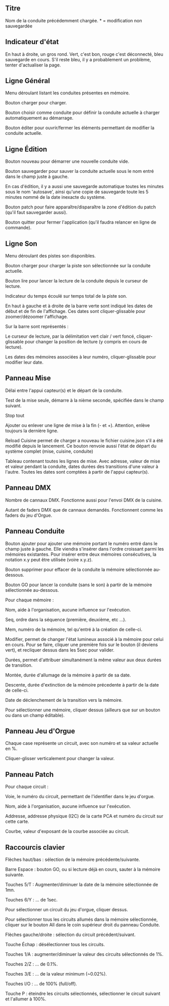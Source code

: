## Titre
Nom de la conduite précédemment chargée. * = modification non sauvegardée


## Indicateur d'état
En haut à droite, un gros rond. Vert, c'est bon, rouge c'est déconnecté, bleu sauvegarde en cours. S'il reste bleu, il y a probablement un problème, tenter d'actualiser la page.


## Ligne Général
Menu déroulant listant les conduites présentes en mémoire.

Bouton charger pour charger.

Bouton choisir comme conduite pour définir la conduite actuelle à charger automatiquement au démarrage.

Bouton éditer pour ouvrir/fermer les éléments permettant de modifier la conduite actuelle.


## Ligne Édition
Bouton nouveau pour démarrer une nouvelle conduite vide.

Bouton sauvegarder pour sauver la conduite actuelle sous le nom entré dans le champ juste à gauche.

En cas d'édition, il y a aussi une sauvegarde automatique toutes les minutes sous le nom 'autosave', ainsi qu'une copie de sauvegarde toute les 5 minutes nommé de la date inexacte du système.

Bouton patch pour faire apparaître/disparaître la zone d'édition du patch (qu'il faut sauvegarder aussi).

Bouton quitter pour fermer l'application (qu'il faudra relancer en ligne de commande).


## Ligne Son
Menu déroulant des pistes son disponibles.

Bouton charger pour charger la piste son sélectionnée sur la conduite actuelle.

Bouton lire pour lancer la lecture de la conduite depuis le curseur de lecture.

Indicateur du temps écoulé sur temps total de la piste son.


En haut à gauche et à droite de la barre verte sont indiqué les dates de début et de fin de l'affichage. Ces dates sont cliquer-glissable pour zoomer/dézoomer l'affichage.

Sur la barre sont représentés :

Le curseur de lecture, par la délimitation vert clair / vert foncé, cliquer-glissable pour changer la position de lecture (y compris en cours de lecture).

Les dates des mémoires associées à leur numéro, cliquer-glissable pour modifier leur date.


## Panneau Mise
Délai entre l'appui capteur(s) et le départ de la conduite.

Test de la mise seule, démarre à la nième seconde, spécifiée dans le champ suivant.

Stop tout

Ajouter ou enlever une ligne de mise à la fin (- et +). Attention, enlève toujours la dernière ligne.

Reload Cuisine permet de charger a nouveau le fichier cuisine.json s'il a été modifié depuis le lancement.
Ce bouton renvoie aussi l'état de départ du système complet (mise, cuisine, conduite)

Tableau contenant toutes les lignes de mise. Avec adresse, valeur de mise et valeur pendant la conduite, dates durées des transitions d'une valeur à l'autre.
Toutes les dates sont comptées à partir de l'appui capteur(s).


## Panneau DMX
Nombre de cannaux DMX. Fonctionne aussi pour l'envoi DMX de la cuisine.

Autant de faders DMX que de cannaux demandés. Fonctionnent comme les faders du jeu d'Orgue.


## Panneau Conduite
Bouton ajouter pour ajouter une mémoire portant le numéro entré dans le champ juste à gauche. Elle viendra s'insérer dans l'ordre croissant parmi les mémoires existantes. Pour insérer entre deux mémoires consécutives, la notation x.y peut être utilisée (voire x.y.z).

Bouton supprimer pour effacer de la conduite la mémoire sélectionnée au-dessous.

Bouton GO pour lancer la conduite (sans le son) à partir de la mémoire sélectionnée au-dessous.


Pour chaque mémoire :

Nom, aide à l'organisation, aucune influence sur l'exécution.

Seq, ordre dans la séquence (première, deuxième, etc ...).

Mem, numéro de la mémoire, tel qu'entré à la création de celle-ci.

Modifier, permet de changer l'état lumineux associé à la mémoire pour celui en cours. Pour se faire, cliquer une première fois sur le bouton (il deviens vert), et recliquer dessus dans les 5sec pour valider.

Durées, permet d'attribuer simultanément la même valeur aux deux durées de transition.

Montée, durée d'allumage de la mémoire à partir de sa date.

Descente, durée d'extinction de la mémoire précedente à partir de la date de celle-ci.

Date de déclenchement de la transition vers la mémoire.


Pour sélectionner une mémoire, cliquer dessus (ailleurs que sur un bouton ou dans un champ éditable).


## Panneau Jeu d'Orgue
Chaque case représente un circuit, avec son numéro et sa valeur actuelle en %.

Cliquer-glisser verticalement pour changer la valeur.


## Panneau Patch
Pour chaque circuit :

Voie, le numéro du circuit, permettant de l'identifier dans le jeu d'orgue.

Nom, aide à l'organisation, aucune influence sur l'exécution.

Addresse, addresse physique (I2C) de la carte PCA et numéro du circuit sur cette carte.

Courbe, valeur d'exposant de la courbe associée au circuit.


## Raccourcis clavier
Flèches haut/bas : sélection de la mémoire précédente/suivante.

Barre Espace : bouton GO, ou si lecture déjà en cours, sauter à la mémoire suivante.

Touches 5/T : Augmenter/diminuer la date de la mémoire sélectionnée de 1mn.

Touches 6/Y : ... de 1sec.


Pour sélectionner un circuit du jeu d'orgue, cliquer dessus.

Pour sélectionner tous les circuits allumés dans la mémoire sélectionnée, cliquer sur le bouton All dans le coin supérieur droit du panneau Conduite.

Flèches gauche/droite : sélection du circuit précédent/suivant.

Touche Échap : désélectionner tous les circuits.

Touches 1/A : augmenter/diminuer la valeur des circuits sélectionnés de 1%.

Touches 2/Z : ... de 0.1%.

Touches 3/E : ... de la valeur minimum (~0.02%).

Touches I/O : ... de 100% (full/off).

Touche P : éteindre les circuits sélectionnés, sélectionner le circuit suivant et l'allumer à 100%.
